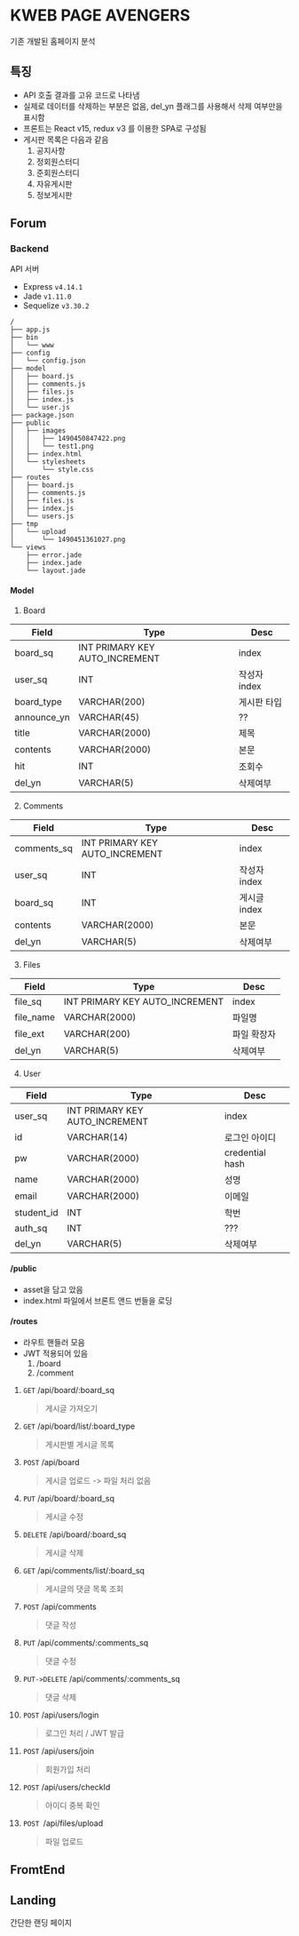 # KWEB PAGE AVENGERS

기존 개발된 홈페이지 분석

## 특징
 - API 호출 결과를 고유 코드로 나타냄
 - 실제로 데이터를 삭제하는 부분은 없음, del_yn 플래그를 사용해서 삭제 여부만을 표시함
 - 프론트는 React v15, redux v3 를 이용한 SPA로 구성됨
 - 게시판 목록은 다음과 같음
    1. 공지사항
    2. 정회원스터디
    3. 준회원스터디
    4. 자유게시판
    5. 정보게시판

## Forum

### Backend

API 서버
 - Express `v4.14.1`
 - Jade `v1.11.0`
 - Sequelize `v3.30.2`

```
/
├── app.js
├── bin
│   └── www
├── config
│   └── config.json
├── model
│   ├── board.js
│   ├── comments.js
│   ├── files.js
│   ├── index.js
│   └── user.js
├── package.json
├── public
│   ├── images
│   │   ├── 1490450847422.png
│   │   └── test1.png
│   ├── index.html
│   └── stylesheets
│       └── style.css
├── routes
│   ├── board.js
│   ├── comments.js
│   ├── files.js
│   ├── index.js
│   └── users.js
├── tmp
│   └── upload
│       └── 1490451361027.png
└── views
    ├── error.jade
    ├── index.jade
    └── layout.jade
```

#### Model

1. Board

| Field | Type | Desc |
|-|-|-|
| board_sq | INT PRIMARY KEY AUTO_INCREMENT | index |
| user_sq  | INT | 작성자 index |
| board_type | VARCHAR(200) | 게시판 타입 |
| announce_yn | VARCHAR(45) | ?? |
| title | VARCHAR(2000) | 제목 |
| contents | VARCHAR(2000) | 본문 |
| hit | INT | 조회수 |
| del_yn | VARCHAR(5) | 삭제여부 |

2. Comments

| Field | Type | Desc |
|-|-|-|
| comments_sq | INT PRIMARY KEY AUTO_INCREMENT | index |
| user_sq  | INT | 작성자 index |
| board_sq | INT | 게시글 index |
| contents | VARCHAR(2000) | 본문 |
| del_yn | VARCHAR(5) | 삭제여부 |

3. Files

| Field | Type | Desc |
|-|-|-|
| file_sq | INT PRIMARY KEY AUTO_INCREMENT | index |
| file_name | VARCHAR(2000) | 파일명 |
| file_ext | VARCHAR(200) | 파일 확장자 |
| del_yn | VARCHAR(5) | 삭제여부 |

4. User

| Field | Type | Desc |
|-|-|-|
| user_sq | INT PRIMARY KEY AUTO_INCREMENT | index |
| id | VARCHAR(14) | 로그인 아이디 |
| pw | VARCHAR(2000) | credential hash |
| name | VARCHAR(2000) | 성명 |
| email | VARCHAR(2000) | 이메일 |
| student_id |  INT | 학번 |
| auth_sq |  INT | ??? |
| del_yn |  VARCHAR(5) | 삭제여부 |

#### /public

 - asset을 담고 았음
 - index.html 파일에서 브론트 앤드 번들을 로딩

#### /routes

 - 라우트 핸들러 모음
 - JWT 적용되어 있음
    1. /board
    2. /comment

1. `GET` /api/board/:board_sq
   > 게시글 가져오기

1. `GET` /api/board/list/:board_type
   > 게시판별 게시글 목록
1. `POST` /api/board
   > 게시글 업로드 -> 파일 처리 없음
1. `PUT` /api/board/:board_sq
   > 게시글 수정
1. `DELETE` /api/board/:board_sq
   > 게시글 삭제
1. `GET` /api/comments/list/:board_sq
   > 게시글의 댓글 목록 조회
1. `POST` /api/comments
   > 댓글 작성
1. `PUT` /api/comments/:comments_sq
   > 댓글 수정
1. `PUT->DELETE` /api/comments/:comments_sq
   > 댓글 삭제
1. `POST` /api/users/login
   > 로그인 처리 / JWT 발급
1. `POST` /api/users/join
   > 회원가입 처리
1. `POST` /api/users/checkId
   > 아이디 중복 확인
1. `POST `/api/files/upload
   > 파일 업로드

## FromtEnd

## Landing

간단한 랜딩 페이지